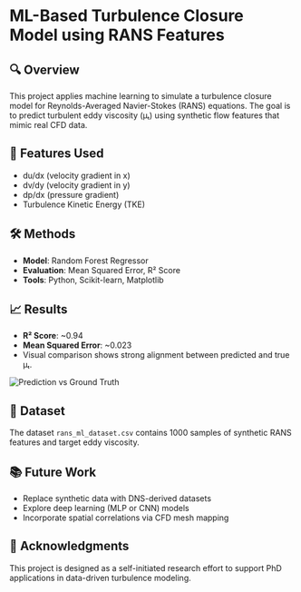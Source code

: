 # ML-Based Turbulence Closure Model using RANS Features

## 🔍 Overview
This project applies machine learning to simulate a turbulence closure model for Reynolds-Averaged Navier-Stokes (RANS) equations. The goal is to predict turbulent eddy viscosity (μₜ) using synthetic flow features that mimic real CFD data.

## 🧠 Features Used
- du/dx (velocity gradient in x)
- dv/dy (velocity gradient in y)
- dp/dx (pressure gradient)
- Turbulence Kinetic Energy (TKE)

## 🛠️ Methods
- **Model**: Random Forest Regressor
- **Evaluation**: Mean Squared Error, R² Score
- **Tools**: Python, Scikit-learn, Matplotlib

## 📈 Results
- **R² Score**: ~0.94
- **Mean Squared Error**: ~0.023
- Visual comparison shows strong alignment between predicted and true μₜ.

![Prediction vs Ground Truth](rans_mu_t_prediction.png)

## 📂 Dataset
The dataset `rans_ml_dataset.csv` contains 1000 samples of synthetic RANS features and target eddy viscosity.

## 📚 Future Work
- Replace synthetic data with DNS-derived datasets
- Explore deep learning (MLP or CNN) models
- Incorporate spatial correlations via CFD mesh mapping

## 🤝 Acknowledgments
This project is designed as a self-initiated research effort to support PhD applications in data-driven turbulence modeling.
